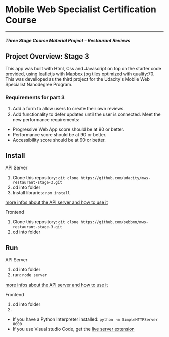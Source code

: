 # Mobile Web Specialist Certification Course
---
#### _Three Stage Course Material Project - Restaurant Reviews_

## Project Overview: Stage 3

This app was built with Html, Css and Javascript on top on the starter code provided, using [leafletjs](https://leafletjs.com/) with [Mapbox](https://www.mapbox.com/) jpg tiles optimized with quality:70.
This was develloped as the third project for the Udacity's Mobile Web Specialist Nanodegree Program.

### Requirements for part 3
1. Add a form to allow users to create their own reviews.
2. Add functionality to defer updates until the user is connected.
Meet the new performance requirements: 

- Progressive Web App score should be at 90 or better.
- Performance score should be at 90 or better.
- Accessibility score should be at 90 or better.



## Install

API Server

1. Clone this repository: `git clone https://github.com/udacity/mws-restaurant-stage-3.git`
2. cd into folder
3. Install libraries: `npm install`

[more infos about the API server and how to use it](https://github.com/udacity/mws-restaurant-stage-3/README.md)

Frontend

1. Clone this repository: `git clone https://github.com/sebbmn/mws-restaurant-stage-3.git`
2. cd into folder

## Run

API Server

1. cd into folder
2. run: `node server` 

[more infos about the API server and how to use it](https://github.com/udacity/mws-restaurant-stage-3/README.md)

Frontend

1. cd into folder
2.   
- If you have a Python Interpreter installed:  `python -m SimpleHTTPServer 8000`
- If you use Visual studio Code, get the [live server extension](https://marketplace.visualstudio.com/items?itemName=ritwickdey.LiveServer)
